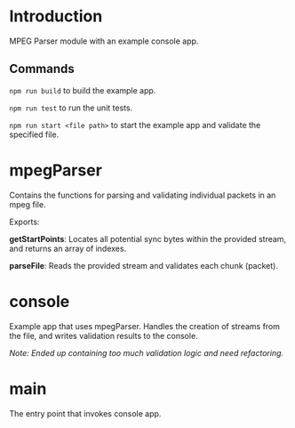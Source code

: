 # Introduction

MPEG Parser module with an example console app.

## Commands

`npm run build` to build the example app.

`npm run test` to run the unit tests.

`npm run start <file path>` to start the example app and validate the specified file.

# mpegParser

Contains the functions for parsing and validating individual packets in an mpeg file.

Exports:

**getStartPoints**: Locates all potential sync bytes within the provided stream, and returns an array of indexes.

**parseFile**: Reads the provided stream and validates each chunk (packet).

# console

Example app that uses mpegParser. Handles the creation of streams from the file, and writes validation results to the console.

_Note: Ended up containing too much validation logic and need refactoring._

# main

The entry point that invokes console app.
